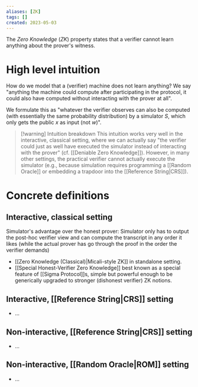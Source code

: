 ```yaml
---
aliases: [ZK]
tags: []
created: 2023-05-03
---
```


The *Zero Knowledge* (*ZK*) property states that a verifier cannot learn anything about the prover's witness.

# High level intuition
How do we model that a (verifier) machine does not learn anything? We say "anything the machine could compute after participating in the protocol, it could also have computed without interacting with the prover at all".

We formulate this as "whatever the verifier observes can also be computed (with essentially the same probability distribution) by a simulator $S$, which only gets the public $x$ as input (not $w$)".

> [!warning] Intuition breakdown
> This intuition works very well in the interactive, classical setting, where we can actually say "the verifier could just as well have executed the simulator instead of interacting with the prover" (cf. [[Deniable Zero Knowledge]]). However, in many other settings, the practical verifier cannot actually execute the simulator (e.g., because simulation requires programming a [[Random Oracle]] or embedding a trapdoor into the [[Reference String|CRS]]).

# Concrete definitions
## Interactive, classical setting
Simulator's advantage over the honest prover: Simulator only has to output the post-hoc verifier view and can compute the transcript in any order it likes (while the actual prover has go through the proof in the order the verifier demands)

- [[Zero Knowledge (Classical)|Micali-style ZK]] in standalone setting.
- [[Special Honest-Verifier Zero Knowledge]] best known as a special feature of [[Sigma Protocol]]s, simple but powerful enough to be generically upgraded to stronger (dishonest verifier) ZK notions.

## Interactive, [[Reference String|CRS]] setting
- ...

## Non-interactive, [[Reference String|CRS]] setting
- ...

## Non-interactive, [[Random Oracle|ROM]] setting
- ...